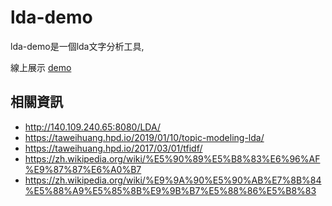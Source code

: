 # lda-demo


lda-demo是一個lda文字分析工具,


線上展示 [demo](https://rawcdn.githack.com/josudoey/lda-demo/7cd14a3e8d17e6e83314c67cf3da508eb4cd7e08/dist/index.html)

## 相關資訊
 - http://140.109.240.65:8080/LDA/
 - https://taweihuang.hpd.io/2019/01/10/topic-modeling-lda/
 - https://taweihuang.hpd.io/2017/03/01/tfidf/
 - https://zh.wikipedia.org/wiki/%E5%90%89%E5%B8%83%E6%96%AF%E9%87%87%E6%A0%B7
 - https://zh.wikipedia.org/wiki/%E9%9A%90%E5%90%AB%E7%8B%84%E5%88%A9%E5%85%8B%E9%9B%B7%E5%88%86%E5%B8%83
